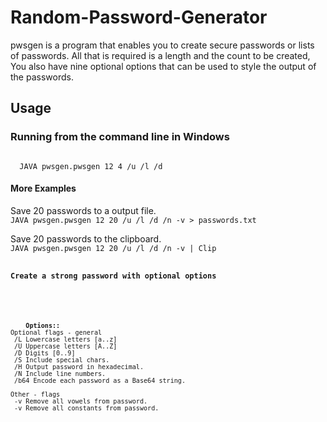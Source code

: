 # Random-Password-Generator

pwsgen is a program that enables you to create secure passwords or lists of passwords. All that is required is a length and the count to be created, You also have nine optional options that can be used to style the output of the passwords.

<h2>Usage</h2>

<h3>Running from the command line in Windows</h3>

<code>
  JAVA pwsgen.pwsgen 12 4 /u /l /d
</code>

<h4>More Examples</h4>
Save 20 passwords to a output file.
</br>
<code>JAVA pwsgen.pwsgen 12 20 /u /l /d /n -v > passwords.txt</code>
<p></p>
Save 20 passwords to the clipboard.
</br>
<code>JAVA pwsgen.pwsgen 12 20 /u /l /d /n -v | Clip


<h4>Create a strong password with optional options</h4>

<pre>
<code>
    <b>Options::</b>
Optional flags - general
 /L Lowercase letters [a..z]
 /U Uppercase letters [A..Z]
 /D Digits [0..9]
 /S Include special chars.
 /H Output password in hexadecimal.
 /N Include line numbers.
 /b64 Encode each password as a Base64 string.

Other - flags
 -v Remove all vowels from password.
 -v Remove all constants from password.
</code
</pre>

